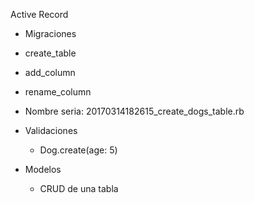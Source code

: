 Active Record

- Migraciones
 - create_table
 - add_column
 - rename_column
 - Nombre seria: 20170314182615_create_dogs_table.rb

- Validaciones
  - Dog.create(age: 5)

- Modelos
  - CRUD de una tabla

